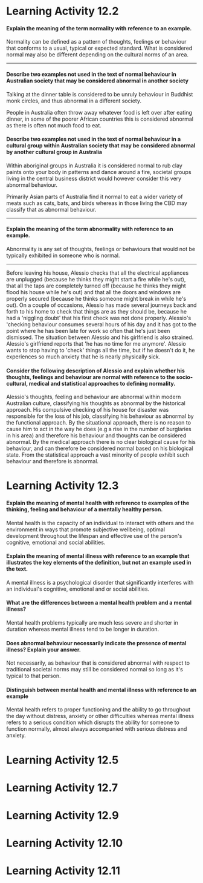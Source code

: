 # Learning Activity 12.2

#### Explain the meaning of the term normality with reference to an example.

Normality can be defined as a pattern of thoughts, feelings or behaviour that conforms to a usual, typical or expected standard. What is considered normal may also be different depending on the cultural norms of an area.

---

#### Describe two examples not used in the text of normal behaviour in Australian society that may be considered abnormal in another society

Talking at the dinner table is considered to be unruly behaviour in Buddhist monk circles, and thus abnormal in a different society.

People in Australia often throw away whatever food is left over after eating dinner, in some of the poorer African countries this is considered abnormal as there is often not much food to eat.

#### Describe two examples not used in the text of normal behaviour in a cultural group within Australian society that may be considered abnormal by another cultural group in Australia

Within aboriginal groups in Australia it is considered normal to rub clay paints onto your body in patterns and dance around a fire, societal groups living in the central business district would however consider this very abnormal behaviour.

Primarily Asian parts of Australia find it normal to eat a wider variety of meats such as cats, bats, and birds whereas in those living the CBD may classify that as abnormal behaviour.

---

#### Explain the meaning of the term abnormality with reference to an example.

Abnormality is any set of thoughts, feelings or behaviours that would not be typically exhibited in someone who is normal.

---

Before leaving his house, Alessio checks that all the electrical appliances are unplugged (because he thinks they might start a fire while he's out), that all the taps are completely turned off (because he thinks they might flood his house while he's out) and that all the doors and windows are properly secured (because he thinks someone might break in while he's out). On a couple of occasions, Alessio has made several journeys back and forth to his home to check that things are as they should be, because he had a 'niggling doubt' that his first check was not done properly. Alessio's 'checking behaviour consumes several hours of his day and it has got to the point where he has been late for work so often that he's just been dismissed. The situation between Alessio and his girlfriend is also strained. Alessio's girlfriend reports that 'he has no time for me anymore'. Alessio wants to stop having to 'check' things all the time, but if he doesn't do it, he experiences so much anxiety that he is nearly physically sick.

#### Consider the following description of Alessio and explain whether his thoughts, feelings and behaviour are normal with reference to the socio-cultural, medical and statistical approaches to defining normality.

Alessio's thoughts, feeling and behaviour are abnormal within modern Australian culture, classifying his thoughts as abnormal by the historical approach. His compulsive checking of his house for disaster was responsible for the loss of his job, classifying his behaviour as abnormal by the functional approach. By the situational approach, there is no reason to cause him to act in the way he does (e.g a rise in the number of burglaries in his area) and therefore his behaviour and thoughts can be considered abnormal. By the medical approach there is no clear biological cause for his behaviour, and can therefore be considered normal based on his biological state. From the statistical approach a vast minority of people exhibit such behaviour and therefore is abnormal.

# Learning Activity 12.3

#### Explain the meaning of mental health with reference to examples of the thinking, feeling and behaviour of a mentally healthy person.

Mental health is the capacity of an individual to interact with others and the environment in ways that promote subjective wellbeing, optimal development throughout the lifespan and effective use of the person's cognitive, emotional and social abilities.

#### Explain the meaning of mental illness with reference to an example that illustrates the key elements of the definition, but not an example used in the text.

A mental illness is a psychological disorder that significantly interferes with an individual's cognitive, emotional and or social abilities.

#### What are the differences between a mental health problem and a mental illness?

Mental health problems typically are much less severe and shorter in duration whereas mental illness tend to be longer in duration.

#### Does abnormal behaviour necessarily indicate the presence of mental illness? Explain your answer.

Not necessarily, as behaviour that is considered abnormal with respect to traditional societal norms may still be considered normal so long as it's typical to that person.

#### Distinguish between mental health and mental illness with reference to an example

Mental health refers to proper functioning and the ability to go throughout the day without distress, anxiety or other difficulties whereas mental illness refers to a serious condition which disrupts the ability for someone to function normally, almost always accompanied with serious distress and anxiety.

# Learning Activity 12.5
# Learning Activity 12.7
# Learning Activity 12.9
# Learning Activity 12.10
# Learning Activity 12.11
